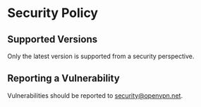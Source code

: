 # Security Policy

## Supported Versions

Only the latest version is supported from a security perspective.

## Reporting a Vulnerability

Vulnerabilities should be reported to security@openvpn.net.
